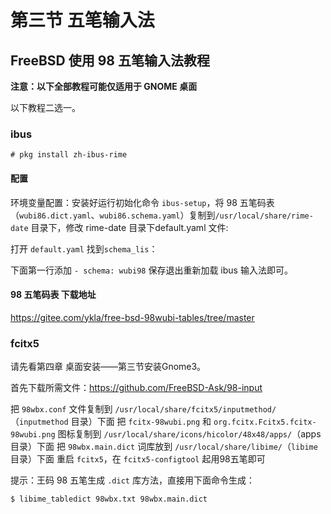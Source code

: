 # 第三节 五笔输入法

## FreeBSD 使用 98 五笔输入法教程

**注意：以下全部教程可能仅适用于 GNOME 桌面**

以下教程二选一。

### ibus

`# pkg install zh-ibus-rime`

#### 配置

环境变量配置：安装好运行初始化命令 `ibus-setup`，将 98 五笔码表（`wubi86.dict.yaml`、`wubi86.schema.yaml`）复制到`/usr/local/share/rime-date` 目录下，修改 rime-date 目录下default.yaml 文件:

打开 `default.yaml` 找到`schema_lis`：

下面第一行添加 `- schema: wubi98` 保存退出重新加载 ibus 输入法即可。

#### 98 五笔码表 下载地址

https://gitee.com/ykla/free-bsd-98wubi-tables/tree/master

### fcitx5

请先看第四章 桌面安装——第三节安装Gnome3。

首先下载所需文件：https://github.com/FreeBSD-Ask/98-input

把 `98wbx.conf` 文件复制到 `/usr/local/share/fcitx5/inputmethod/`（`inputmethod` 目录）下面
把 `fcitx-98wubi.png` 和 `org.fcitx.Fcitx5.fcitx-98wubi.png` 图标复制到 `/usr/local/share/icons/hicolor/48x48/apps/`（apps目录）下面
把 `98wbx.main.dict` 词库放到 `/usr/local/share/libime/`（`libime`目录）下面
重启 `fcitx5`，在 `fcitx5-configtool` 起用98五笔即可

提示：王码 98 五笔生成 `.dict` 库方法，直接用下面命令生成：

```
$ libime_tabledict 98wbx.txt 98wbx.main.dict
```